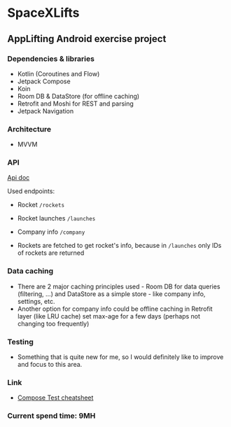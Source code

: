 # SpaceXLifts

## AppLifting Android exercise project
### Dependencies & libraries
- Kotlin (Coroutines and Flow)
- Jetpack Compose
- Koin
- Room DB & DataStore (for offline caching)
- Retrofit and Moshi for REST and parsing
- Jetpack Navigation

### Architecture
- MVVM

### API
[Api doc](https://github.com/r-spacex/SpaceX-API/tree/master/docs#rspacex-api-docs)

Used endpoints:
- Rocket `/rockets`
- Rocket launches `/launches`
- Company info `/company`

- Rockets are fetched to get rocket's info, because in `/launches` only IDs of rockets are returned

### Data caching
- There are 2 major caching principles used - Room DB for data queries (filtering, ...) and DataStore as a simple store - like company info, settings, etc.
- Another option for company info could be offline caching in Retrofit layer (like LRU cache) set max-age for a few days (perhaps not changing too frequently)

### Testing
- Something that is quite new for me, so I would definitely like to improve and focus to this area.

### Link
- [Compose Test cheatsheet](https://developer.android.com/jetpack/compose/testing-cheatsheet)


### Current spend time: 9MH